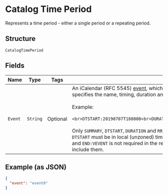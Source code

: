 
# Catalog Time Period

Represents a time period - either a single period or a repeating period.

## Structure

`CatalogTimePeriod`

## Fields

| Name | Type | Tags | Description | Getter |
|  --- | --- | --- | --- | --- |
| `Event` | `String` | Optional | An iCalendar (RFC 5545) [event](https://tools.ietf.org/html/rfc5545#section-3.6.1), which<br>specifies the name, timing, duration and recurrence of this time period.<br><br>Example:<br><br>```<br>DTSTART:20190707T180000<br>DURATION:P2H<br>RRULE:FREQ=WEEKLY;BYDAY=MO,WE,FR<br>```<br><br>Only `SUMMARY`, `DTSTART`, `DURATION` and `RRULE` fields are supported.<br>`DTSTART` must be in local (unzoned) time format. Note that while `BEGIN:VEVENT`<br>and `END:VEVENT` is not required in the request. The response will always<br>include them. | String getEvent() |

## Example (as JSON)

```json
{
  "event": "event0"
}
```


